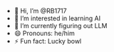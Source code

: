 - 👋 Hi, I’m @RB1717
- 👀 I’m interested in learning AI 
- 🌱 I’m currently figuring out LLM
- 😄 Pronouns: he/him
- ⚡ Fun fact: Lucky bowl

<!---
RB1717/RB1717 is a ✨ special ✨ repository because its `README.md` (this file) appears on your GitHub profile.
You can click the Preview link to take a look at your changes.
--->
